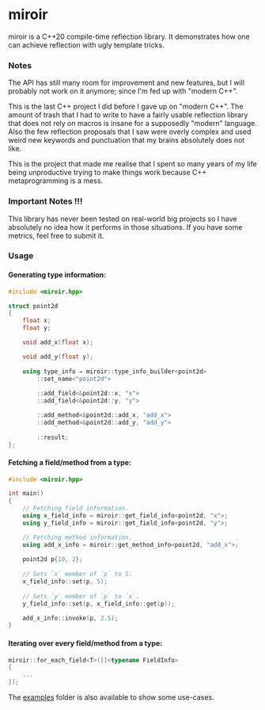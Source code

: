 # miroir

miroir is a C++20 compile-time reflection library. It demonstrates how one can achieve reflection with ugly template tricks.

### Notes

The API has still many room for improvement and new features, but I will probably not work on it anymore; since I'm fed up with "modern C++".

This is the last C++ project I did before I gave up on "modern C++".
The amount of trash that I had to write to have a fairly usable reflection library that does not rely on macros is insane for a supposedly "modern" language.
Also the few reflection proposals that I saw were overly complex and used weird new keywords and punctuation that my brains absolutely does not like.

This is the project that made me realise that I spent so many years of my life being unproductive trying to make things work because C++ metaprogramming is a mess.

### Important Notes !!!

This library has never been tested on real-world big projects so I have absolutely no idea how it performs in those situations. If you have some metrics, feel free to submit it.

### Usage

#### Generating type information:

```cpp
#include <miroir.hpp>

struct point2d
{
    float x;
    float y;

    void add_x(float x);

    void add_y(float y);
    
    using type_info = miroir::type_info_builder<point2d>
        ::set_name<"point2d">
        
        ::add_field<&point2d::x, "x">
        ::add_field<&point2d::y, "y">

        ::add_method<&point2d::add_x, "add_x">
        ::add_method<&point2d::add_y, "add_y">
        
        ::result;
};
```

#### Fetching a field/method from a type:

```cpp
#include <miroir.hpp>

int main()
{
    // Fetching field information.
    using x_field_info = miroir::get_field_info<point2d, "x">; 
    using y_field_info = miroir::get_field_info<point2d, "y">;

    // Fetching method information.
    using add_x_info = miroir::get_method_info<point2d, "add_x">;
    
    point2d p{10, 2};
    
    // Sets `x` member of `p` to 5.
    x_field_info::set(p, 5);
    
    // Sets `y` member of `p` to `x`.
    y_field_info::set(p, x_field_info::get(p));

    add_x_info::invoke(p, 2.5);
}

```

#### Iterating over every field/method from a type:
```cpp
miroir::for_each_field<T>([]<typename FieldInfo>
{
    ...
});
```

The [examples](examples) folder is also available to show some use-cases.
